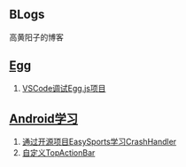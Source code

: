 ## BLogs

高黄阳子的博客

## [Egg](https://github.com/NewBrandSTONE/BLogs/labels/egg)
1. [VSCode调试Egg.js项目](https://github.com/NewBrandSTONE/BLogs/issues/1)

## [Android学习](https://github.com/NewBrandSTONE/BLogs/issues?q=is%3Aissue+is%3Aopen+label%3AAndroid)
1. [通过开源项目EasySports学习CrashHandler](https://github.com/NewBrandSTONE/BLogs/issues/2)
2. [自定义TopActionBar](https://github.com/NewBrandSTONE/BLogs/issues/3)
